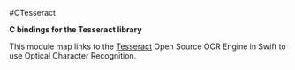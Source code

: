 #CTesseract

**C bindings for the Tesseract library**

This module map links to the [Tesseract](https://github.com/tesseract-ocr/tesseract) Open Source OCR Engine in Swift to use Optical Character Recognition.
